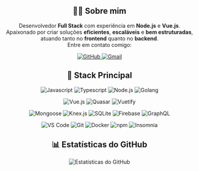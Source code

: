 <h2 align="center">🧑‍💻 Sobre mim</h2>

<p align="center">
  Desenvolvedor <b>Full Stack</b> com experiência em <b>Node.js</b> e <b>Vue.js</b>.  
  Apaixonado por criar soluções <b>eficientes</b>, <b>escaláveis</b> e <b>bem estruturadas</b>,  
  atuando tanto no <b>frontend</b> quanto no <b>backend</b>.<br>
  Entre em contato comigo: 
<p align="center">
  <a href="https://github.com/gabrielmousquer0">
    <img alt="GitHub" src="https://img.shields.io/badge/-GitHub-181717?style=flat-square&logo=github&logoColor=white" />
  </a>
  <a href="mailto:seuemail@gmail.com">
    <img alt="Gmail" src="https://img.shields.io/badge/-Gmail-EA4335?style=flat-square&logo=gmail&logoColor=white" />
  </a>
</p>
</p>

<h2 align="center">🚀 Stack Principal</h2>

<p align="center">
  <!-- Linguagens -->
  <img alt="Javascript" src="https://img.shields.io/badge/-Javascript-F7DF1E?style=flat-square&logo=javascript&logoColor=333" />
  <img alt="Typescript" src="https://img.shields.io/badge/-Typescript-3178C6?style=flat-square&logo=typescript&logoColor=white" />
  <img alt="Node.js" src="https://img.shields.io/badge/-Node.js-339933?style=flat-square&logo=node.js&logoColor=white" />
  <img alt="Golang" src="https://img.shields.io/badge/-Go-00ADD8?style=flat-square&logo=go&logoColor=white" />
</p>

<p align="center">
  <!-- Frameworks -->
  <img alt="Vue.js" src="https://img.shields.io/badge/-Vue.js-4FC08D?style=flat-square&logo=vuedotjs&logoColor=white" />
  <img alt="Quasar" src="https://img.shields.io/badge/-Quasar-0288D1?style=flat-square&logo=quasar&logoColor=white" />
  <img alt="Vuetify" src="https://img.shields.io/badge/-Vuetify-1867C0?style=flat-square&logo=vuetify&logoColor=white" />
</p>

<p align="center">
  <!-- Bancos / ORMs -->
  <img alt="Mongoose" src="https://img.shields.io/badge/-Mongoose-880e4f?style=flat-square&logo=mongoose&logoColor=white" />
  <img alt="Knex.js" src="https://img.shields.io/badge/-Knex.js-00a800?style=flat-square&logo=knex.js&logoColor=white" />
  <img alt="SQLite" src="https://img.shields.io/badge/-SQLite-003B57?style=flat-square&logo=sqlite&logoColor=white" />
  <img alt="Firebase" src="https://img.shields.io/badge/-Firebase-FFCA28?style=flat-square&logo=firebase&logoColor=black" />
  <img alt="GraphQL" src="https://img.shields.io/badge/-GraphQL-E10098?style=flat-square&logo=graphql&logoColor=white" />
</p>

<p align="center">
  <!-- Ferramentas -->
  <img alt="VS Code" src="https://img.shields.io/badge/-VS Code-007ACC?style=flat-square&logo=visualstudiocode&logoColor=white" />
  <img alt="Git" src="https://img.shields.io/badge/-Git-F05032?style=flat-square&logo=git&logoColor=white" />
  <img alt="Docker" src="https://img.shields.io/badge/-Docker-2496ED?style=flat-square&logo=docker&logoColor=white" />
  <img alt="npm" src="https://img.shields.io/badge/-NPM-CB3837?style=flat-square&logo=npm&logoColor=white" />
  <img alt="Insomnia" src="https://img.shields.io/badge/-Insomnia-4000BF?style=flat-square&logo=insomnia&logoColor=white" />
</p>

<h2 align="center">📊 Estatísticas do GitHub</h2>

<p align="center">
  <img src="https://github-readme-stats.vercel.app/api?username=gabrielmousquer0&show_icons=true&theme=tokyonight&hide=stars,issues&count_private=true" alt="Estatísticas do GitHub" />
</p>

